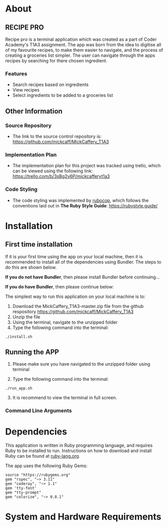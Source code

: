 # About
## RECIPE PRO
Recipe pro is a terminal application which was created as a part of Coder Academy's T1A3 assignment. The app was born from the idea to digitise all of my favourite recipes, to make them easier to navigate, and the process of creating a groceries list simpler. The user can navigate through the apps recipes by searching for there chosen ingredient. 

### Features
- Search recipes based on ingredients
- View recipes
- Select ingredients to be added to a groceries list

## Other Information

### Source Repository
- The link to the source control repository is: https://github.com/mickcaff/MickCaffery_T1A3

### Implementation Plan
- The implementation plan for this project was tracked using trello, which can be viewed using the following link: https://trello.com/b/3sBg2v6P/mickcafferyt1a3

### Code Styling
- The code styling was implemented by [rubocop](https://github.com/rubocop/rubocop), which follows the conventions laid out in **The Ruby Style Guide**: https://rubystyle.guide/


# Installation #

## First time installation ##
If it is your first time using the app on your local machine, then it is recommended to install all of the dependencies using Bundler. The steps to do this are shown below.

**If you do not have Bundler**, then please install Bundler before continuing...


**If you do have Bundler**, then please continue below:

The simplest way to run this application on your local machine is to:
1. Download the MickCaffery_T1A3-master.zip file from the github respository https://github.com/mickcaff/MickCaffery_T1A3
2. Unzip the file
3. Using the terminal, navigate to the unzipped folder
3. Type the following command into the terminal: 
```
./install.sh
```

## Running the APP
1. Please make sure you have navigated to the unzipped folder using terminal 

2. Type the following command into the terminal:
```
./run_app.sh
```
3. It is recommend to view the terminal in full screen.




### Command Line Arguments ###

# Dependencies

This application is written in Ruby programming language, and requires Ruby to be installed to run. Instructions on how to download and install Ruby can be found at [ruby-lang.org](https://www.ruby-lang.org/en/downloads/).

The app uses the following Ruby Gems:
```
source "https://rubygems.org"
gem "rspec", "~> 3.11"
gem "coderay", "~> 1.1"
gem 'tty-font'
gem "tty-prompt"
gem "colorize", "~> 0.8.1"
```
# System and Hardware Requirements